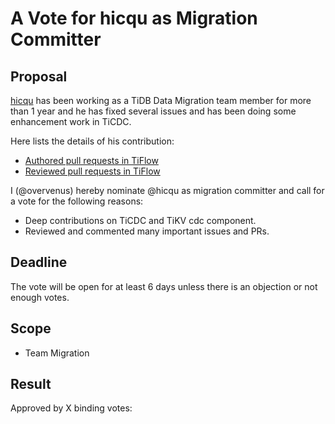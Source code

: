 # A Vote for hicqu as Migration Committer

## Proposal

[hicqu](https://github.com/hicqu) has been working as a TiDB Data Migration team member for more than 1 year and he has fixed several issues and has been doing some enhancement work in TiCDC.

Here lists the details of his contribution:

* [Authored pull requests in TiFlow](https://github.com/pingcap/tiflow/pulls?q=is%3Apr+sort%3Aupdated-desc+author%3Ahicqu+is%3Aclosed)
* [Reviewed pull requests in TiFlow](https://github.com/pingcap/tiflow/pulls?q=is%3Apr+reviewed-by%3Ahicqu)

I (@overvenus) hereby nominate @hicqu as migration committer and call for a vote for the following reasons:

* Deep contributions on TiCDC and TiKV cdc component.
* Reviewed and commented many important issues and PRs.

## Deadline

The vote will be open for at least 6 days unless there is an objection or not enough votes.

## Scope

* Team Migration

## Result

Approved by X binding votes:
